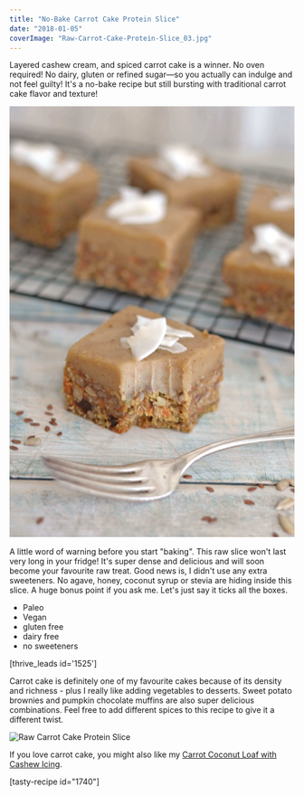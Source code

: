 ```yaml
---
title: "No-Bake Carrot Cake Protein Slice"
date: "2018-01-05"
coverImage: "Raw-Carrot-Cake-Protein-Slice_03.jpg"
---
```


Layered cashew cream, and spiced carrot cake is a winner. No oven required! No dairy, gluten or refined sugar—so you actually can indulge and not feel guilty! It's a no-bake recipe but still bursting with traditional carrot cake flavor and texture!

![Raw Carrot Cake Protein Slice](images/Raw-Carrot-Cake-Protein-Slice_02.jpg)

A little word of warning before you start "baking". This raw slice won't last very long in your fridge! It's super dense and delicious and will soon become your favourite raw treat. Good news is, I didn't use any extra sweeteners. No agave, honey, coconut syrup or stevia are hiding inside this slice. A huge bonus point if you ask me. Let's just say it ticks all the boxes.

- Paleo
- Vegan
- gluten free
- dairy free
- no sweeteners

\[thrive\_leads id='1525'\]

Carrot cake is definitely one of my favourite cakes because of its density and richness - plus I really like adding vegetables to desserts. Sweet potato brownies and pumpkin chocolate muffins are also super delicious combinations. Feel free to add different spices to this recipe to give it a different twist.

![Raw Carrot Cake Protein Slice](images/Pin-Raw-Carrot-Cake-Protein-Slice.jpg)

If you love carrot cake, you might also like my [Carrot Coconut Loaf with Cashew Icing](https://www.wildblend.co/spiced-coconut-carrot-cake/).

\[tasty-recipe id="1740"\]
